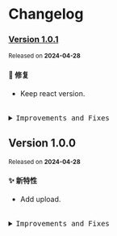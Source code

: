 # Changelog

### [Version&nbsp;1.0.1](https://github.com/eternallycyf/components/compare/@ims-view/upload@1.0.0...@ims-view/upload@1.0.1)

<sup>Released on **2024-04-28**</sup>

#### 🐛 修复

- Keep react version.

<br/>

<details>
<summary><kbd>Improvements and Fixes</kbd></summary>

#### What's fixed

- Keep react version ([fee7e8d](https://github.com/eternallycyf/components/commit/fee7e8d))

</details>

## Version&nbsp;1.0.0

<sup>Released on **2024-04-28**</sup>

#### ✨ 新特性

- Add upload.

<br/>

<details>
<summary><kbd>Improvements and Fixes</kbd></summary>

#### What's improved

- Add upload ([086235f](https://github.com/eternallycyf/components/commit/086235f))

</details>
